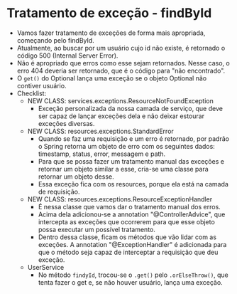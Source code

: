 # Tratamento de exceção - findById

- Vamos fazer tratamento de exceções de forma mais apropriada, começando pelo findById.
- Atualmente, ao buscar por um usuário cujo id não existe, é retornado o código 500 (Internal Server Error).
- Não é apropriado que erros como esse sejam retornados. Nesse caso, o erro 404 deveria ser retornado, que é o código para "não encontrado".
- O `get()` do Optional lança uma exceção se o objeto Optional não contiver usuário.
- Checklist:
  - NEW CLASS: services.exceptions.ResourceNotFoundException
    - Exceção personalizada da nossa camada de serviço, que deve ser capaz de lançar exceções dela e não deixar estourar exceções diversas.
  - NEW CLASS: resources.exceptions.StandardError
    - Quando se faz uma requisição e um erro é retornado, por padrão o Spring retorna um objeto de erro com os seguintes dados: timestamp, status, error, messagem e path.
    - Para que se possa fazer um tratamento manual das exceções e retornar um objeto similar a esse, cria-se uma classe para retornar um objeto desse.
    - Essa exceção fica com os resources, porque ela está na camada de requisição.
  - NEW CLASS: resources.exceptions.ResourceExceptionHandler
    - É nessa classe que vamos dar o tratamento manual dos erros.
    - Acima dela adicionou-se a annotation "@ControllerAdvice", que intercepta as exceções que ocorrerem para que esse objeto possa executar um possível tratamento.
    - Dentro dessa classe, ficam os métodos que vão lidar com as exceções. A annotation "@ExceptionHandler" é adicionada para que o método seja capaz de interceptar a requisição que deu exceção.
  - UserService
    - No método `findyId`, trocou-se o `.get()` pelo `.orElseThrow()`, que tenta fazer o get e, se não houver usuário, lança uma exceção.
